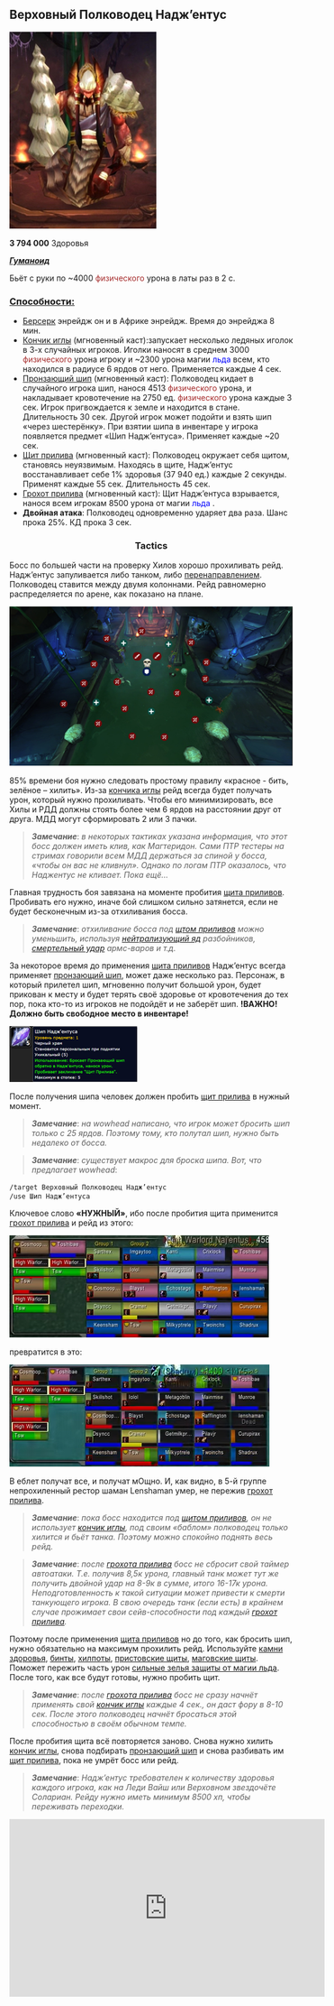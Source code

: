 ## Верховный Полководец Надж’ентус ##

![Najentus](/img/Najentus.png)  

**3 794 000** Здоровья

<em><u><b>Гуманоид</b></u></em>

Бьёт с руки по ~4000 <span style = "color:brown"> физического </span> урона в латы раз в 2 с.

### <u>Способности:</u> ###

- [Берсерк](https://ru.tbc.wowhead.com/spell=26662) энрейдж он и в Африке энрейдж. Время до энрейджа 8 мин.
- [Кончик иглы](https://ru.tbc.wowhead.com/spell=39835) (мгновенный каст):запускает несколько ледяных иголок в 3-х случайных игроков. 
Иголки наносят в среднем 3000 <span style = "color:brown"> физического </span> урона игроку и ~2300 урона магии <span style = "color:blue"> льда </span> всем, кто находился в радиусе 6 ярдов от него. 
Применяется каждые 4 сек. 
- [Пронзающий шип](https://ru.tbc.wowhead.com/spell=39837) (мгновенный каст): Полководец кидает в случайного игрока шип, нанося 4513 <span style = "color:brown"> физического </span> урона, и накладывает кровотечение на 2750 ед. <span style = "color:brown"> физического </span> урона каждые 3 сек. 
Игрок пригвождается к земле и находится в стане. Длительность 30 сек. Другой игрок может подойти и взять шип «через шестерёнку». 
При взятии шипа в инвентаре у игрока появляется предмет «Шип Надж’ентуса». Применяет каждые ~20 сек. 
- [Щит прилива](https://ru.tbc.wowhead.com/spell=39872) (мгновенный каст): Полководец окружает себя щитом, становясь неуязвимым. 
Находясь в щите, Надж’ентус восстанавливает себе 1% здоровья (37 940 ед.) каждые 2 секунды. Применят каждые 55 сек. Длительность 45 сек.
- [Грохот прилива](https://ru.tbc.wowhead.com/spell=39878) (мгновенный каст): Щит Надж’ентуса взрывается, нанося всем игрокам 8500 урона от магии <span style = "color:blue"> льда </span>. 
- **Двойная атака**: Полководец одновременно ударяет два раза. Шанс прока 25%. КД прока 3 сек.

<h3 align = "center"> Tactics  </h3>

Босс по большей части на проверку Хилов хорошо прохиливать рейд. Надж’ентус запуливается либо танком, либо [перенаправлением](https://ru.tbc.wowhead.com/spell=34477). 
Полководец ставится между двумя колоннами. Рейд равномерно распределяется по арене, как показано на плане.

![Najentus_plan](/img/Najentus_plan.png)

85% времени боя нужно следовать простому правилу «красное - бить, зелёное – хилить». 
Из-за [кончика иглы](https://ru.tbc.wowhead.com/spell=39835) рейд всегда будет получать урон, который нужно прохиливать. 
Чтобы его минимизировать, все Хилы и РДД должны стоять более чем 6 ярдов на расстоянии друг от друга. МДД могут сформировать 2 или 3 пачки.

> ***Замечание***: *в некоторых тактиках указана информация, что этот босс должен иметь клив, как Магтеридон. 
Сами ПТР тестеры на стримах говорили всем МДД держаться за спиной у босса, «чтобы он вас не кливнул». 
Однако по логам ПТР оказалось, что Наджентус не кливает. Пока ещё…*

Главная трудность боя завязана на моменте пробития [щита приливов](https://ru.tbc.wowhead.com/spell=39872). 
Пробивать его нужно, иначе бой слишком сильно затянется, если не будет бесконечным из-за отхиливания босса.

> ***Замечание***: *отхиливание босса под [щтом приливов](https://ru.tbc.wowhead.com/spell=39872) можно уменьшить, используя [нейтрализующий яд](https://ru.tbc.wowhead.com/spell=27188) разбойников, [смертельный удар](https://ru.tbc.wowhead.com/spell=30330) армс-варов и т.д.*

За некоторое время до применения [щита приливов](https://ru.tbc.wowhead.com/spell=39872) Надж’ентус всегда применяет [пронзающий шип](https://ru.tbc.wowhead.com/spell=39837), может даже несколько раз. 
Персонаж, в который прилетел шип, мгновенно получит большой урон, будет прикован к месту и будет терять своё здоровье от кровотечения до тех пор, пока кто-то из игроков не подойдёт и не заберёт шип. 
**!ВАЖНО! Должно быть свободное место в инвентаре!**

![Najentus_ship](/img/Najentus_ship.png)

После получения шипа человек должен пробить [щит прилива](https://ru.tbc.wowhead.com/spell=39872) в нужный момент.

> ***Замечание***: *на wowhead написано, что игрок может бросить шип только с 25 ярдов. Поэтому тому, кто полутал шип, нужно быть недалеко от босса.*

> ***Замечание***: *существует макрос для броска шипа. Вот, что предлагает wowhead*:

```
/target Верховный Полководец Надж’ентус  
/use Шип Надж’ентуса
``` 

Ключевое слово **«НУЖНЫЙ»**, ибо после пробития щита применится [грохот прилива](https://ru.tbc.wowhead.com/spell=39878) и рейд из этого:

![ll_raid.](/img/Najentus_full_raid.png)

превратится в это:

![ntus_raid_bes_hp.png](/img/Najentus_raid_bes_hp.png)

В еблет получат все, и получат мОщно. И, как видно, в 5-й группе непрохиленный рестор шаман Lenshaman умер, не пережив [грохот прилива](https://ru.tbc.wowhead.com/spell=39878).

> ***Замечание***: *пока босс находится под [щитом приливов](https://ru.tbc.wowhead.com/spell=39872), он не использует [кончик иглы](https://ru.tbc.wowhead.com/spell=39835), 
под своим «баблом» полководец только хилится и бьёт танка. Поэтому можно спокойно поднять весь рейд.*

>***Замечание***: *после [грохота прилива](https://ru.tbc.wowhead.com/spell=39878) босс не сбросит свой таймер автоатаки. 
Т.е. получив 8,5к урона, главный танк может тут же получить двойной удар на 8-9к в сумме, итого 16-17к урона. 
Неподготовленность к такой ситуации может привести к смерти танкующего игрока. 
В свою очередь танк (если есть) в крайнем случае прожимает свои сейв-способности под каждый [грохот прилива](https://ru.tbc.wowhead.com/spell=39878).*

Поэтому после применения [щита приливов](https://ru.tbc.wowhead.com/spell=39872) но до того, как бросить шип, нужно обязательно на максимум прохилить рейд. 
Используйте [камни здоровья](https://ru.tbc.wowhead.com/item=22105), [бинты](https://ru.tbc.wowhead.com/item=21991), [хилпоты](https://ru.tbc.wowhead.com/item=22829), [пристовские щиты](https://ru.tbc.wowhead.com/spell=25218), [маговские щиты](https://ru.tbc.wowhead.com/spell=33405). 
Поможет пережить часть урон [сильные зелья защиты от магии льда](https://ru.tbc.wowhead.com/item=22842). После того, как все будут готовы, нужно пробить щит. 

> ***Замечание***: *после [грохота прилива](https://ru.tbc.wowhead.com/spell=39878) босс не сразу начнёт применять свой [кончик иглы](https://ru.tbc.wowhead.com/spell=39835) каждые 4 сек., он даст фору в 8-10 сек. 
После этого полководец начнёт бросаться этой способностью в своём обычном темпе.*

После пробития щита всё повторяется заново. 
Снова нужно хилить [кончик иглы](https://ru.tbc.wowhead.com/spell=39835), снова подбирать [пронзающий шип](https://ru.tbc.wowhead.com/spell=39837) и снова разбивать им [щит прилива](https://ru.tbc.wowhead.com/spell=39872), пока не умрёт босс или рейд. 

>***Замечание***: *Надж’ентус требователен к количеству здоровья каждого игрока, как на Леди Вайш или Верховном звездочёте Солариан. 
Рейду нужно иметь минимум 8500 хп, чтобы переживать переходки.*

<iframe width="560" height="315" src="https://www.youtube.com/embed/qqGNiI0f8GI" title="YouTube video player" frameborder="0" allow="accelerometer; autoplay; clipboard-write; encrypted-media; gyroscope; picture-in-picture" allowfullscreen></iframe>
